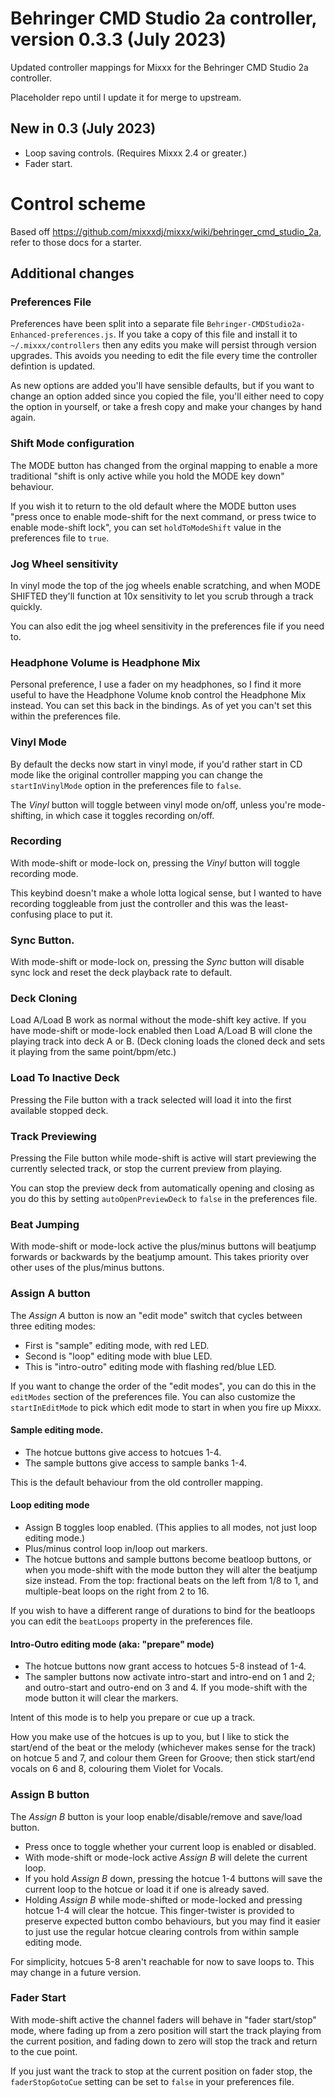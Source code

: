 # Behringer CMD Studio 2a controller, version 0.3.3 (July 2023)

Updated controller mappings for Mixxx for the Behringer CMD Studio 2a controller.

Placeholder repo until I update it for merge to upstream.

## New in 0.3 (July 2023)

* Loop saving controls. (Requires Mixxx 2.4 or greater.)
* Fader start.

# Control scheme

Based off https://github.com/mixxxdj/mixxx/wiki/behringer_cmd_studio_2a, refer to those docs for a starter.

## Additional changes

### Preferences File

Preferences have been split into a separate file `Behringer-CMDStudio2a-Enhanced-preferences.js`. If you take a copy of this file and install it to `~/.mixxx/controllers` then any edits you make will persist through version upgrades. This avoids you needing to edit the file every time the controller defintion is updated.

As new options are added you'll have sensible defaults, but if you want to change an option added since you copied the file, you'll either need to copy the option in yourself, or take a fresh copy and make your changes by hand again.

### Shift Mode configuration

The MODE button has changed from the orginal mapping to enable a more traditional "shift is only active while you hold the MODE key down" behaviour.

If you wish it to return to the old default where the MODE button uses "press once to enable mode-shift for the next command, or press twice to enable mode-shift lock", you can set `holdToModeShift` value in the preferences file to `true`.

### Jog Wheel sensitivity

In vinyl mode the top of the jog wheels enable scratching, and when MODE SHIFTED they'll function at 10x sensitivity to let you scrub through a track quickly.

You can also edit the jog wheel sensitivity in the preferences file if you need to.

### Headphone Volume is Headphone Mix

Personal preference, I use a fader on my headphones, so I find it more useful to have the Headphone Volume knob control the Headphone Mix instead. You can set this back in the bindings. As of yet you can't set this within the preferences file.

### Vinyl Mode

By default the decks now start in vinyl mode, if you'd rather start in CD mode like the original controller mapping you can change the `startInVinylMode` option in the preferences file to `false`.

The *Vinyl* button will toggle between vinyl mode on/off, unless you're mode-shifting, in which case it toggles recording on/off.

### Recording

With mode-shift or mode-lock on, pressing the *Vinyl* button will toggle recording mode.

This keybind doesn't make a whole lotta logical sense, but I wanted to have recording toggleable from just the controller and this was the least-confusing place to put it.

### Sync Button.

With mode-shift or mode-lock on, pressing the *Sync* button will disable sync lock and reset the deck playback rate to default.

### Deck Cloning

Load A/Load B work as normal without the mode-shift key active. If you have mode-shift or mode-lock enabled then Load A/Load B will clone the playing track into deck A or B. (Deck cloning loads the cloned deck and sets it playing from the same point/bpm/etc.)

### Load To Inactive Deck

Pressing the File button with a track selected will load it into the first available stopped deck.

### Track Previewing

Pressing the File button while mode-shift is active will start previewing the currently selected track, or stop the current preview from playing.

You can stop the preview deck from automatically opening and closing as you do this by setting `autoOpenPreviewDeck` to `false` in the preferences file.

### Beat Jumping

With mode-shift or mode-lock active the plus/minus buttons will beatjump forwards or backwards by the beatjump amount. This takes priority over other uses of the plus/minus buttons.

### Assign A button

The *Assign A* button is now an "edit mode" switch that cycles between three editing modes:

* First is "sample" editing mode, with red LED.
* Second is "loop" editing mode with blue LED.
* This is "intro-outro" editing mode with flashing red/blue LED.

If you want to change the order of the "edit modes", you can do this in the `editModes` section of the preferences file. You can also customize the `startInEditMode` to pick which edit mode to start in when you fire up Mixxx.

#### Sample editing mode.

* The hotcue buttons give access to hotcues 1-4.
* The sample buttons give access to sample banks 1-4.

This is the default behaviour from the old controller mapping.

#### Loop editing mode

* Assign B toggles loop enabled. (This applies to all modes, not just loop editing mode.)
* Plus/minus control loop in/loop out markers.
* The hotcue buttons and sample buttons become beatloop buttons, or when you mode-shift with the mode button they will alter the beatjump size instead. From the top: fractional beats on the left from 1/8 to 1, and multiple-beat loops on the right from 2 to 16.

If you wish to have a different range of durations to bind for the beatloops you can edit the `beatLoops` property in the preferences file.

#### Intro-Outro editing mode (aka: "prepare" mode)

* The hotcue buttons now grant access to hotcues 5-8 instead of 1-4.
* The sampler buttons now activate intro-start and intro-end on 1 and 2; and outro-start and outro-end on 3 and 4. If you mode-shift with the mode button it will clear the markers.

Intent of this mode is to help you prepare or cue up a track.

How you make use of the hotcues is up to you, but I like to stick the start/end of the beat or the melody (whichever makes sense for the track) on hotcue 5 and 7, and colour them Green for Groove; then stick start/end vocals on 6 and 8, colouring them Violet for Vocals.

### Assign B button

The *Assign B* button is your loop enable/disable/remove and save/load button.

* Press once to toggle whether your current loop is enabled or disabled.
* With mode-shift or mode-lock active *Assign B* will delete the current loop.
* If you hold *Assign B* down, pressing the hotcue 1-4 buttons will save the current loop to the hotcue or load it if one is already saved.
* Holding *Assign B* while mode-shifted or mode-locked and pressing hotcue 1-4 will clear the hotcue. This finger-twister is provided to preserve expected button combo behaviours, but you may find it easier to just use the regular hotcue clearing controls from within sample editing mode.

For simplicity, hotcues 5-8 aren't reachable for now to save loops to. This may change in a future version.

### Fader Start

With mode-shift active the channel faders will behave in "fader start/stop" mode, where fading up from a zero position will start the track playing from the current position, and fading down to zero will stop the track and return to the cue point.

If you just want the track to stop at the current position on fader stop, the `faderStopGotoCue` setting can be set to `false` in your preferences file.
